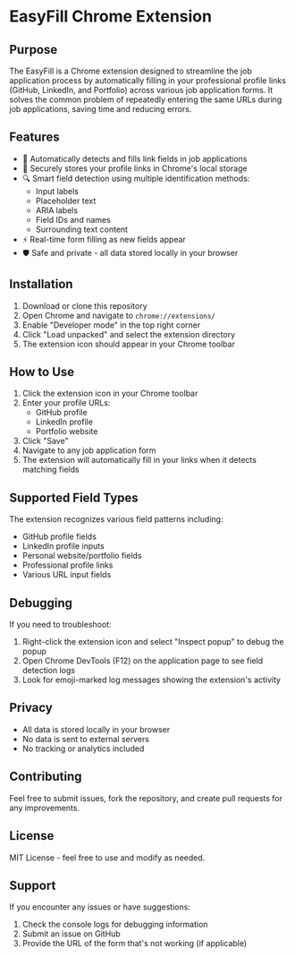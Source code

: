 # EasyFill Chrome Extension

## Purpose

The EasyFill is a Chrome extension designed to streamline the job application process by automatically filling in your professional profile links (GitHub, LinkedIn, and Portfolio) across various job application forms. It solves the common problem of repeatedly entering the same URLs during job applications, saving time and reducing errors.

## Features

- 🔄 Automatically detects and fills link fields in job applications
- 💾 Securely stores your profile links in Chrome's local storage
- 🔍 Smart field detection using multiple identification methods:
  - Input labels
  - Placeholder text
  - ARIA labels
  - Field IDs and names
  - Surrounding text content
- ⚡ Real-time form filling as new fields appear
- 🛡️ Safe and private - all data stored locally in your browser

## Installation

1. Download or clone this repository
2. Open Chrome and navigate to `chrome://extensions/`
3. Enable "Developer mode" in the top right corner
4. Click "Load unpacked" and select the extension directory
5. The extension icon should appear in your Chrome toolbar

## How to Use

1. Click the extension icon in your Chrome toolbar
2. Enter your profile URLs:
   - GitHub profile
   - LinkedIn profile
   - Portfolio website
3. Click "Save"
4. Navigate to any job application form
5. The extension will automatically fill in your links when it detects matching fields

## Supported Field Types

The extension recognizes various field patterns including:

- GitHub profile fields
- LinkedIn profile inputs
- Personal website/portfolio fields
- Professional profile links
- Various URL input fields

## Debugging

If you need to troubleshoot:

1. Right-click the extension icon and select "Inspect popup" to debug the popup
2. Open Chrome DevTools (F12) on the application page to see field detection logs
3. Look for emoji-marked log messages showing the extension's activity

## Privacy

- All data is stored locally in your browser
- No data is sent to external servers
- No tracking or analytics included

## Contributing

Feel free to submit issues, fork the repository, and create pull requests for any improvements.

## License

MIT License - feel free to use and modify as needed.

## Support

If you encounter any issues or have suggestions:

1. Check the console logs for debugging information
2. Submit an issue on GitHub
3. Provide the URL of the form that's not working (if applicable)
